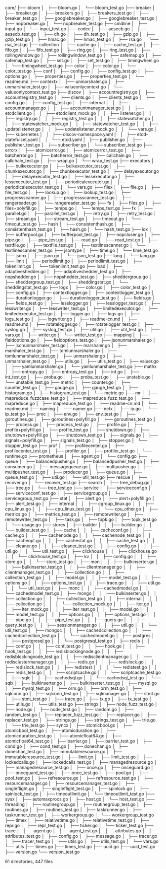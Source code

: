 core/
├── bloom
│   ├── bloom.go
│   └── bloom_test.go
├── breaker
│   ├── breaker.go
│   ├── breakers.go
│   ├── breakers_test.go
│   ├── breaker_test.go
│   ├── googlebreaker.go
│   ├── googlebreaker_test.go
│   ├── nopbreaker.go
│   └── nopbreaker_test.go
├── cmdline
│   ├── input.go
│   └── input_test.go
├── codec
│   ├── aesecb.go
│   ├── aesecb_test.go
│   ├── dh.go
│   ├── dh_test.go
│   ├── gzip.go
│   ├── gzip_test.go
│   ├── hmac.go
│   ├── hmac_test.go
│   ├── rsa.go
│   └── rsa_test.go
├── collection
│   ├── cache.go
│   ├── cache_test.go
│   ├── fifo.go
│   ├── fifo_test.go
│   ├── ring.go
│   ├── ring_test.go
│   ├── rollingwindow.go
│   ├── rollingwindow_test.go
│   ├── safemap.go
│   ├── safemap_test.go
│   ├── set.go
│   ├── set_test.go
│   ├── timingwheel.go
│   └── timingwheel_test.go
├── color
│   ├── color.go
│   └── color_test.go
├── conf
│   ├── config.go
│   ├── config_test.go
│   ├── options.go
│   ├── properties.go
│   ├── properties_test.go
│   └── readme.md
├── contextx
│   ├── unmarshaler.go
│   ├── unmarshaler_test.go
│   ├── valueonlycontext.go
│   └── valueonlycontext_test.go
├── discov
│   ├── accountregistry.go
│   ├── accountregistry_test.go
│   ├── clients.go
│   ├── clients_test.go
│   ├── config.go
│   ├── config_test.go
│   ├── internal
│   │   ├── accountmanager.go
│   │   ├── accountmanager_test.go
│   │   ├── etcdclient.go
│   │   ├── etcdclient_mock.go
│   │   ├── listener.go
│   │   ├── registry.go
│   │   ├── registry_test.go
│   │   ├── statewatcher.go
│   │   ├── statewatcher_mock.go
│   │   ├── statewatcher_test.go
│   │   ├── updatelistener.go
│   │   ├── updatelistener_mock.go
│   │   └── vars.go
│   ├── kubernetes
│   │   ├── discov-namespace.yaml
│   │   ├── etcd-statefulset.yaml
│   │   └── etcd.yaml
│   ├── publisher.go
│   ├── publisher_test.go
│   ├── subscriber.go
│   └── subscriber_test.go
├── errorx
│   ├── atomicerror.go
│   ├── atomicerror_test.go
│   ├── batcherror.go
│   ├── batcherror_test.go
│   ├── callchain.go
│   ├── callchain_test.go
│   ├── wrap.go
│   └── wrap_test.go
├── executors
│   ├── bulkexecutor.go
│   ├── bulkexecutor_test.go
│   ├── chunkexecutor.go
│   ├── chunkexecutor_test.go
│   ├── delayexecutor.go
│   ├── delayexecutor_test.go
│   ├── lessexecutor.go
│   ├── lessexecutor_test.go
│   ├── periodicalexecutor.go
│   ├── periodicalexecutor_test.go
│   └── vars.go
├── filex
│   ├── file.go
│   ├── file_test.go
│   ├── lookup.go
│   ├── lookup_test.go
│   ├── progressscanner.go
│   ├── progressscanner_test.go
│   ├── rangereader.go
│   └── rangereader_test.go
├── fs
│   ├── files.go
│   ├── files+polyfill.go
│   ├── temps.go
│   └── temps_test.go
├── fx
│   ├── parallel.go
│   ├── parallel_test.go
│   ├── retry.go
│   ├── retry_test.go
│   ├── stream.go
│   ├── stream_test.go
│   ├── timeout.go
│   └── timeout_test.go
├── hash
│   ├── consistenthash.go
│   ├── consistenthash_test.go
│   ├── hash.go
│   └── hash_test.go
├── iox
│   ├── bufferpool.go
│   ├── bufferpool_test.go
│   ├── nopcloser.go
│   ├── pipe.go
│   ├── pipe_test.go
│   ├── read.go
│   ├── read_test.go
│   ├── textfile.go
│   ├── textfile_test.go
│   ├── textlinescanner.go
│   └── textlinescanner_test.go
├── jsontype
│   ├── time.go
│   └── time_test.go
├── jsonx
│   ├── json.go
│   └── json_test.go
├── lang
│   └── lang.go
├── limit
│   ├── periodlimit.go
│   ├── periodlimit_test.go
│   ├── tokenlimit.go
│   └── tokenlimit_test.go
├── load
│   ├── adaptiveshedder.go
│   ├── adaptiveshedder_test.go
│   ├── nopshedder.go
│   ├── nopshedder_test.go
│   ├── sheddergroup.go
│   ├── sheddergroup_test.go
│   ├── sheddingstat.go
│   └── sheddingstat_test.go
├── logx
│   ├── color.go
│   ├── color_test.go
│   ├── config.go
│   ├── contextlogger.go
│   ├── contextlogger_test.go
│   ├── durationlogger.go
│   ├── durationlogger_test.go
│   ├── fields.go
│   ├── fields_test.go
│   ├── lesslogger.go
│   ├── lesslogger_test.go
│   ├── lesswriter.go
│   ├── lesswriter_test.go
│   ├── limitedexecutor.go
│   ├── limitedexecutor_test.go
│   ├── logger.go
│   ├── logs.go
│   ├── logs_test.go
│   ├── logwriter.go
│   ├── readme-cn.md
│   ├── readme.md
│   ├── rotatelogger.go
│   ├── rotatelogger_test.go
│   ├── syslog.go
│   ├── syslog_test.go
│   ├── util.go
│   ├── util_test.go
│   ├── vars.go
│   ├── writer.go
│   └── writer_test.go
├── mapping
│   ├── fieldoptions.go
│   ├── fieldoptions_test.go
│   ├── jsonunmarshaler.go
│   ├── jsonunmarshaler_test.go
│   ├── marshaler.go
│   ├── marshaler_test.go
│   ├── tomlunmarshaler.go
│   ├── tomlunmarshaler_test.go
│   ├── unmarshaler.go
│   ├── unmarshaler_test.go
│   ├── utils.go
│   ├── utils_test.go
│   ├── valuer.go
│   ├── yamlunmarshaler.go
│   └── yamlunmarshaler_test.go
├── mathx
│   ├── entropy.go
│   ├── entropy_test.go
│   ├── int.go
│   ├── int_test.go
│   ├── proba.go
│   ├── proba_test.go
│   ├── unstable.go
│   └── unstable_test.go
├── metric
│   ├── counter.go
│   ├── counter_test.go
│   ├── gauge.go
│   ├── gauge_test.go
│   ├── histogram.go
│   ├── histogram_test.go
│   └── metric.go
├── mr
│   ├── mapreduce_fuzzcase_test.go
│   ├── mapreduce_fuzz_test.go
│   ├── mapreduce.go
│   ├── mapreduce_test.go
│   ├── readme-cn.md
│   └── readme.md
├── naming
│   └── namer.go
├── netx
│   ├── ip.go
│   └── ip_test.go
├── proc
│   ├── env.go
│   ├── env_test.go
│   ├── goroutines.go
│   ├── goroutines+polyfill.go
│   ├── goroutines_test.go
│   ├── process.go
│   ├── process_test.go
│   ├── profile.go
│   ├── profile+polyfill.go
│   ├── profile_test.go
│   ├── shutdown.go
│   ├── shutdown+polyfill.go
│   ├── shutdown_test.go
│   ├── signals.go
│   ├── signals+polyfill.go
│   ├── signals_test.go
│   ├── stopper.go
│   └── stopper_test.go
├── prof
│   ├── profilecenter.go
│   ├── profilecenter_test.go
│   ├── profiler.go
│   ├── profiler_test.go
│   └── runtime.go
├── prometheus
│   ├── agent.go
│   └── config.go
├── queue
│   ├── balancedpusher.go
│   ├── balancedpusher_test.go
│   ├── consumer.go
│   ├── messagequeue.go
│   ├── multipusher.go
│   ├── multipusher_test.go
│   ├── producer.go
│   ├── queue.go
│   ├── queue_test.go
│   ├── util.go
│   └── util_test.go
├── rescue
│   ├── recover.go
│   └── recover_test.go
├── search
│   ├── tree_debug.go
│   ├── tree.go
│   └── tree_test.go
├── service
│   ├── serviceconf.go
│   ├── serviceconf_test.go
│   ├── servicegroup.go
│   └── servicegroup_test.go
├── stat
│   ├── alert.go
│   ├── alert+polyfill.go
│   ├── alert_test.go
│   ├── internal
│   │   ├── cgroup_linux.go
│   │   ├── cpu_linux.go
│   │   ├── cpu_linux_test.go
│   │   └── cpu_other.go
│   ├── metrics.go
│   ├── metrics_test.go
│   ├── remotewriter.go
│   ├── remotewriter_test.go
│   ├── task.go
│   ├── topk.go
│   ├── topk_test.go
│   └── usage.go
├── stores
│   ├── builder
│   │   ├── builder.go
│   │   └── builder_test.go
│   ├── cache
│   │   ├── cacheconf.go
│   │   ├── cache.go
│   │   ├── cachenode.go
│   │   ├── cachenode_test.go
│   │   ├── cacheopt.go
│   │   ├── cachestat.go
│   │   ├── cache_test.go
│   │   ├── cleaner.go
│   │   ├── cleaner_test.go
│   │   ├── config.go
│   │   ├── util.go
│   │   └── util_test.go
│   ├── clickhouse
│   │   ├── clickhouse.go
│   │   └── clickhouse_test.go
│   ├── kv
│   │   ├── config.go
│   │   ├── store.go
│   │   └── store_test.go
│   ├── mon
│   │   ├── bulkinserter.go
│   │   ├── bulkinserter_test.go
│   │   ├── clientmanager.go
│   │   ├── clientmanager_test.go
│   │   ├── collection.go
│   │   ├── collection_test.go
│   │   ├── model.go
│   │   ├── model_test.go
│   │   ├── options.go
│   │   ├── options_test.go
│   │   ├── trace.go
│   │   ├── util.go
│   │   └── util_test.go
│   ├── monc
│   │   ├── cachedmodel.go
│   │   └── cachedmodel_test.go
│   ├── mongo
│   │   ├── bulkinserter.go
│   │   ├── collection.go
│   │   ├── collection_test.go
│   │   ├── internal
│   │   │   ├── collection.go
│   │   │   └── collection_mock.go
│   │   ├── iter.go
│   │   ├── iter_mock.go
│   │   ├── iter_test.go
│   │   ├── model.go
│   │   ├── model_test.go
│   │   ├── options.go
│   │   ├── options_test.go
│   │   ├── pipe.go
│   │   ├── pipe_test.go
│   │   ├── query.go
│   │   ├── query_test.go
│   │   ├── sessionmanager.go
│   │   ├── util.go
│   │   └── util_test.go
│   ├── mongoc
│   │   ├── cachedcollection.go
│   │   ├── cachedcollection_test.go
│   │   └── cachedmodel.go
│   ├── postgres
│   │   ├── postgresql.go
│   │   └── postgresql_test.go
│   ├── redis
│   │   ├── conf.go
│   │   ├── conf_test.go
│   │   ├── hook.go
│   │   ├── hook_test.go
│   │   ├── redisblockingnode.go
│   │   ├── redisblockingnode_test.go
│   │   ├── redisclientmanager.go
│   │   ├── redisclustermanager.go
│   │   ├── redis.go
│   │   ├── redislock.go
│   │   ├── redislock_test.go
│   │   ├── redistest
│   │   │   └── redistest.go
│   │   ├── redis_test.go
│   │   ├── scriptcache.go
│   │   └── scriptcache_test.go
│   ├── sqlc
│   │   ├── cachedsql.go
│   │   └── cachedsql_test.go
│   └── sqlx
│       ├── bulkinserter.go
│       ├── bulkinserter_test.go
│       ├── mysql.go
│       ├── mysql_test.go
│       ├── orm.go
│       ├── orm_test.go
│       ├── sqlconn.go
│       ├── sqlconn_test.go
│       ├── sqlmanager.go
│       ├── stmt.go
│       ├── stmt_test.go
│       ├── trace.go
│       ├── tx.go
│       ├── tx_test.go
│       ├── utils.go
│       └── utils_test.go
├── stringx
│   ├── node_fuzz_test.go
│   ├── node.go
│   ├── node_test.go
│   ├── random.go
│   ├── random_test.go
│   ├── replacer_fuzz_test.go
│   ├── replacer.go
│   ├── replacer_test.go
│   ├── strings.go
│   ├── strings_test.go
│   ├── trie.go
│   └── trie_test.go
├── syncx
│   ├── atomicbool.go
│   ├── atomicbool_test.go
│   ├── atomicduration.go
│   ├── atomicduration_test.go
│   ├── atomicfloat64.go
│   ├── atomicfloat64_test.go
│   ├── barrier.go
│   ├── barrier_test.go
│   ├── cond.go
│   ├── cond_test.go
│   ├── donechan.go
│   ├── donechan_test.go
│   ├── immutableresource.go
│   ├── immutableresource_test.go
│   ├── limit.go
│   ├── limit_test.go
│   ├── lockedcalls.go
│   ├── lockedcalls_test.go
│   ├── managedresource.go
│   ├── managedresource_test.go
│   ├── once.go
│   ├── onceguard.go
│   ├── onceguard_test.go
│   ├── once_test.go
│   ├── pool.go
│   ├── pool_test.go
│   ├── refresource.go
│   ├── refresource_test.go
│   ├── resourcemanager.go
│   ├── resourcemanager_test.go
│   ├── singleflight.go
│   ├── singleflight_test.go
│   ├── spinlock.go
│   ├── spinlock_test.go
│   ├── timeoutlimit.go
│   └── timeoutlimit_test.go
├── sysx
│   ├── automaxprocs.go
│   ├── host.go
│   └── host_test.go
├── threading
│   ├── routinegroup.go
│   ├── routinegroup_test.go
│   ├── routines.go
│   ├── routines_test.go
│   ├── taskrunner.go
│   ├── taskrunner_test.go
│   ├── workergroup.go
│   └── workergroup_test.go
├── timex
│   ├── relativetime.go
│   ├── relativetime_test.go
│   ├── repr.go
│   ├── repr_test.go
│   ├── ticker.go
│   └── ticker_test.go
├── trace
│   ├── agent.go
│   ├── agent_test.go
│   ├── attributes.go
│   ├── attributes_test.go
│   ├── config.go
│   ├── message.go
│   ├── tracer.go
│   ├── tracer_test.go
│   ├── utils.go
│   ├── utils_test.go
│   └── vars.go
└── utils
    ├── times.go
    ├── times_test.go
    ├── uuid.go
    ├── uuid_test.go
    ├── version.go
    └── version_test.go

61 directories, 447 files
